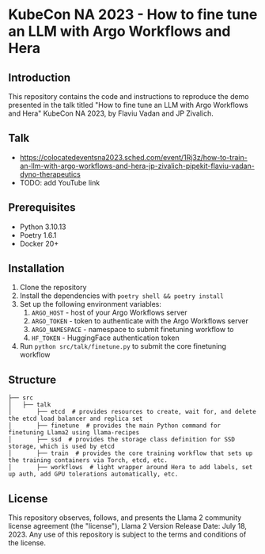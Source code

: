 # KubeCon NA 2023 - How to fine tune an LLM with Argo Workflows and Hera

## Introduction

This repository contains the code and instructions to reproduce the demo presented in the talk titled
"How to fine tune an LLM with Argo Workflows and Hera" KubeCon NA 2023, by Flaviu Vadan and JP Zivalich.

## Talk

- https://colocatedeventsna2023.sched.com/event/1Rj3z/how-to-train-an-llm-with-argo-workflows-and-hera-jp-zivalich-pipekit-flaviu-vadan-dyno-therapeutics
- TODO: add YouTube link

## Prerequisites

- Python 3.10.13
- Poetry 1.6.1
- Docker 20+

## Installation

1. Clone the repository
1. Install the dependencies with `poetry shell && poetry install`
1. Set up the following environment variables:
    1. `ARGO_HOST` - host of your Argo Workflows server
    1. `ARGO_TOKEN` - token to authenticate with the Argo Workflows server
    1. `ARGO_NAMESPACE` - namespace to submit finetuning workflow to
    1. `HF_TOKEN` - HuggingFace authentication token
1. Run `python src/talk/finetune.py` to submit the core finetuning workflow

## Structure

```
├── src
│   ├── talk
│       ├── etcd  # provides resources to create, wait for, and delete the etcd load balancer and replica set
│       ├── finetune  # provides the main Python command for finetuning Llama2 using llama-recipes 
│       ├── ssd  # provides the storage class definition for SSD storage, which is used by etcd 
│       ├── train  # provides the core training workflow that sets up the training containers via Torch, etcd, etc.
│       ├── workflows  # light wrapper around Hera to add labels, set up auth, add GPU tolerations automatically, etc. 
```

## License

This repository observes, follows, and presents the Llama 2 community license agreement (the "license"), Llama 2
Version Release Date: July 18, 2023. Any use of this repository is subject to the terms and conditions of the license.


